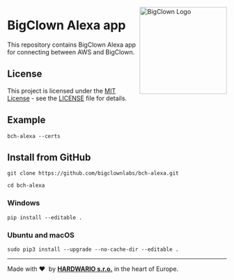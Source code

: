 <a href="https://www.bigclown.com/"><img src="https://bigclown.sirv.com/logo.png" width="200" alt="BigClown Logo" align="right"></a>

#  BigClown Alexa app

This repository contains BigClown Alexa app for connecting between AWS and BigClown.


## License

This project is licensed under the [MIT License](https://opensource.org/licenses/MIT/) - see the [LICENSE](LICENSE) file for details.

## Example
```
bch-alexa --certs
```
## Install from GitHub
```
git clone https://github.com/bigclownlabs/bch-alexa.git
```
```
cd bch-alexa
```
### Windows
```
pip install --editable .
```
### Ubuntu and macOS
```
sudo pip3 install --upgrade --no-cache-dir --editable .
```
---

Made with &#x2764;&nbsp; by [**HARDWARIO s.r.o.**](https://www.hardwario.com/) in the heart of Europe.
